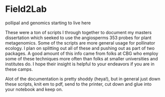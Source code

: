 # Field2Lab
pollipal and genomics starting to live here

These were a ton of scripts I through together to document my masters dissertation which seeked to use the angiosperms 353 probes for plant metagenomics.
Some of the scripts are more general usage for pollinator ecology. I plan on splitting out all of these and pushing out as part of two packages.
A good amount of this info came from folks at CBG who employ some of these techniques more often than folks at smaller universities and institutes do. I hope their insight is helpful to your endeavors if you are in these camps. 

Alot of the documentation is pretty shoddy (heya!), but in general just down these scripts, knit em to pdf, send to the printer, cut down and glue into your notebook and keep on.
